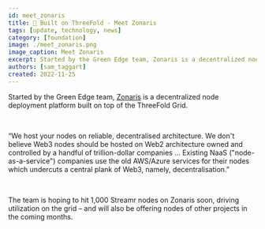 ```yaml
---
id: meet_zonaris
title: 🤝 Built on ThreeFold - Meet Zonaris
tags: [update, technology, news]
category: [foundation]
image: ./meet_zonaris.png
image_caption: Meet Zonaris
excerpt: Started by the Green Edge team, Zonaris is a decentralized node deployment platform built on top of the ThreeFold Grid.
authors: [sam_taggart]
created: 2022-11-25
---
```


Started by the Green Edge team, [Zonaris](https://www.zonaris.io/) is a decentralized node deployment platform built on top of the ThreeFold Grid.

<br/>

“We host your nodes on reliable, decentralised architecture. We don't believe Web3 nodes should be hosted on Web2 architecture owned and controlled by a handful of trillion-dollar companies … Existing NaaS ("node-as-a-service") companies use the old AWS/Azure services for their nodes which undercuts a central plank of Web3, namely, decentralisation.”

<br/>

The team is hoping to hit 1,000 Streamr nodes on Zonaris soon, driving utilization on the grid – and will also be offering nodes of other projects in the coming months.
